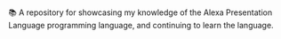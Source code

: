 📚️ A repository for showcasing my knowledge of the Alexa Presentation Language programming language, and continuing to learn the language. 
